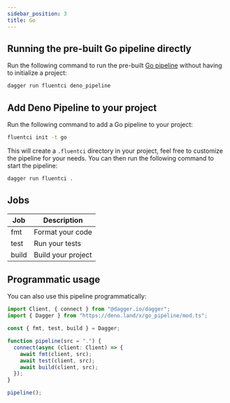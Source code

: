 ```yaml
---
sidebar_position: 3
title: Go
---
```


## Running the pre-built Go pipeline directly

Run the following command to run the pre-built [Go pipeline](https://github.com/fluent-ci-templates/go-pipeline) without having to initialize a project:

```bash
dagger run fluentci deno_pipeline
```

## Add Deno Pipeline to your project

Run the following command to add a Go pipeline to your project:

```bash
fluentci init -t go
```

This will create a `.fluentci` directory in your project, feel free to customize the pipeline for your needs.
You can then run the following command to start the pipeline:

```bash
dagger run fluentci .
```

## Jobs

| Job   | Description        |
| ----- | ------------------ |
| fmt   | Format your code   |
| test  | Run your tests     |
| build | Build your project |

## Programmatic usage

You can also use this pipeline programmatically:

```ts
import Client, { connect } from "@dagger.io/dagger";
import { Dagger } from "https://deno.land/x/go_pipeline/mod.ts";

const { fmt, test, build } = Dagger;

function pipeline(src = ".") {
  connect(async (client: Client) => {
    await fmt(client, src);
    await test(client, src);
    await build(client, src);
  });
}

pipeline();
```
